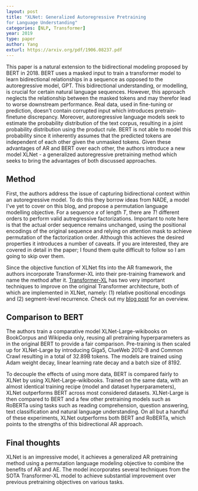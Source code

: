 ```yaml
---
layout: post
title: "XLNet: Generalized Autoregressive Pretraining
for Language Understanding"
categories: [NLP, Transformer]
year: 2019
type: paper
author: Yang
exturl: https://arxiv.org/pdf/1906.08237.pdf
---
```

This paper is a natural extension to the bidirectional modeling proposed by BERT in 2018. BERT uses a masked input to train a transformer model to learn bidirectional relationships in a sequence as opposed to the autoregressive model, GPT. This bidirectional understanding, or modelling, is crucial for certain natural language sequences. However, this approach neglects the relationship between the masked tokens and may therefor lead to worse downstream performance. Real data, used in fine-tuning or prediction, doesn't contain corrupted input which introduces pretrain-finetune discrepancy. Moreover, autoregressive language models seek to estimate the probability distribution of the text corpus, resulting in a joint probability distribution using the product rule. BERT is not able to model this probability since it inherently assumes that the predicted tokens are independent of each other given the unmasked tokens. Given these advantages of AR and BERT over each other, the authors introduce a new model XLNet - a generalized autoregressive pretraining method which seeks to bring the advantages of both discussed approaches.

## Method

First, the authors address the issue of capturing bidirectional context within an autoregressive model. To do this they borrow ideas from NADE, a model I've yet to cover on this blog, and propose a permutation language modelling objective. For a sequence $x$ of length $T$, there are $T$! different orders to perform valid autregressive factorizations. Important to note here is that the actual order sequence remains unchanged, using the positional encodings of the original sequence and relying on attention mask to achieve permutation of the factorization order. Although this achieves the desired properties it introduces a number of caveats. If you are interested, they are covered in detail in the paper; I found them quite difficult to follow so I am going to skip over them. 

Since the objective function of XLNet fits into the AR framework, the authors incorporate Transformer-XL into their pre-training framework and name the method after it. [Transformer-XL](/_posts/2022-12-18-transformerxl.md) has two very important techniques to improve on the original Transformer architecture, both of which are implemented in XLNet, namely: (1) relative positional encodings and (2) segment-level recurrence. Check out my [blog post](/_posts/2022-12-18-transformerxl.md) for an overview.

## Comparison to BERT
The authors train a comparative model XLNet-Large-wikibooks on BookCorpus and Wikipedia only, reusing all pretraining hyperparameters as in the original BERT to provide a fair comparison. Pre-training is then scaled up for XLNet-Large by introducing Giga5, ClueWeb 2012-B and Common Crawl resulting in a total of 32.89B tokens. The models are trained using Adam weight decay, linear learning rate decay and a batch size of 8192.

To decouple the effects of using more data, BERT is compared fairly to XLNet by using XLNet-Large-wikibooks. Trained on the same data, with an almost identical training recipe (model and dataset hyperparameters), XLNet outperforms BERT across most considered datasets. XLNet-Large is then compared to BERT and a few other pretraining models such as RoBERTa using tasks such as reading comprehension, question answering, text classification and natural language understanding. On all but a handful of these experiments, XLNet outperforms both BERT and RoBERTa, which points to the strengths of this bidirectional AR approach. 

## Final thoughts

XLNet is an impressive model, it achieves a generalized AR pretraining method using a permutation language modeling objective to combine the benefits of AR and AE. The model incorporates several techniques from the SOTA Transformer-XL model to achieve substantial improvement over previous pretraining objectives on various tasks. 





